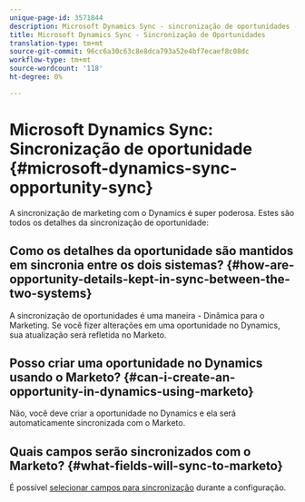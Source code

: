 ```yaml
---
unique-page-id: 3571844
description: Microsoft Dynamics Sync - sincronização de oportunidades - Documentos do marketing - Documentação do produto
title: Microsoft Dynamics Sync - Sincronização de Oportunidades
translation-type: tm+mt
source-git-commit: 96cc6a30c63c8e8dca793a52e4bf7ecaef8c08dc
workflow-type: tm+mt
source-wordcount: '118'
ht-degree: 0%

---
```



# Microsoft Dynamics Sync: Sincronização de oportunidade {#microsoft-dynamics-sync-opportunity-sync}

A sincronização de marketing com o Dynamics é super poderosa. Estes são todos os detalhes da sincronização de oportunidade:

## Como os detalhes da oportunidade são mantidos em sincronia entre os dois sistemas? {#how-are-opportunity-details-kept-in-sync-between-the-two-systems}

A sincronização de oportunidades é uma maneira - Dinâmica para o Marketing. Se você fizer alterações em uma oportunidade no Dynamics, sua atualização será refletida no Marketo.

## Posso criar uma oportunidade no Dynamics usando o Marketo? {#can-i-create-an-opportunity-in-dynamics-using-marketo}

Não, você deve criar a oportunidade no Dynamics e ela será automaticamente sincronizada com o Marketo.

## Quais campos serão sincronizados com o Marketo? {#what-fields-will-sync-to-marketo}

É possível [selecionar campos para sincronização](https://docs.marketo.com/pages/viewpage.action?pageId=3571830#Step3of3:ConnectMicrosoftDynamicswithMarketo(Online)-SelectFieldstoSync) durante a configuração.

